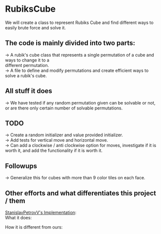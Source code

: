 # RubiksCube
We will create a class to represent Rubiks Cube and find different ways to easily brute force and solve it.

## The code is mainly divided into two parts: 
-> A rubik's cube class that represents a single permutation of a cube and ways to change it to a  
   different permutation.    
-> A file to define and modify permutations and create efficient ways to solve a rubik's cube.   

## All stuff it does
-> We have tested if any random permutation given can be solvable or not, or are there only certain number of solvable permutations.   


## TODO 
-> Create a random initializer and value provided initializer.   
-> Add tests for vertical move and horizontal move.    
-> Can add a clockwise / anti clockwise option for moves, investigate if it is worth it, and add the functionality if it is worth it.   


## Followups 
-> Generalize this for cubes with more than 9 color tiles on each face.


## Other efforts and what differentiates this project / them

[StanislavPetrovV's Implementation](https://www.youtube.com/watch?v=OR2_zQN_Gbk):   
What it does: 

How it is different from ours:
  

